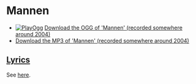 # Mannen

* [![PlayOgg](http://static.fsf.org/playogg/Play_ogg_80x15.png "I support PlayOgg!")](http://playogg.org) [Download the OGG of 'Mannen' (recorded somewhere around 2004)](http://www.richelbilderbeek.nl/CD03_13Mannen.ogg)
* [Download the MP3 of 'Mannen' (recorded somewhere around 2004)](http://www.richelbilderbeek.nl/CD03_13Mannen.mp3)

## [Lyrics](22_mannen.txt)

See [here](22_mannen.txt).

